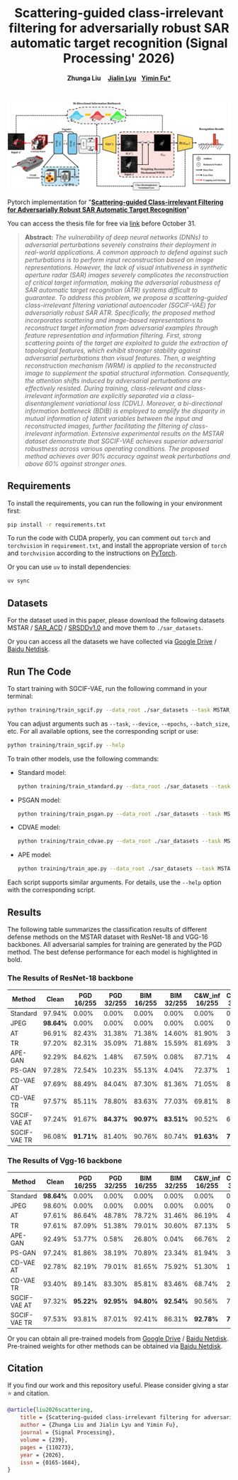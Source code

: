 <p align="center">
  <h1 align="center">Scattering-guided class-irrelevant filtering for adversarially robust SAR automatic target recognition (Signal Processing' 2026)</h1>
  <p align="center">
    <strong>Zhunga Liu</strong></a>
    &nbsp;&nbsp;
    <a href="https://github.com/jialinlvcn"><strong>Jialin Lyu</strong></a>&nbsp;&nbsp;
    <a href="https://github.com/fuyimin96"><strong>Yimin Fu*</strong></a>
  </p>
  <br>

![rec](assets/overview.png)

Pytorch implementation for "[**Scattering-guided Class-irrelevant Filtering for Adversarially Robust SAR Automatic Target Recognition**](https://www.sciencedirect.com/science/article/pii/S0165168425003871)"

You can access the thesis file for free via [link](https://authors.elsevier.com/c/1llVZbZX5JEjV) before October 31.

> **Abstract:** *The vulnerability of deep neural networks (DNNs) to adversarial perturbations severely constrains their deployment in real-world applications. A common approach to defend against such perturbations is to perform input reconstruction based on image representations. However, the lack of visual intuitiveness in synthetic aperture radar (SAR) images severely complicates the reconstruction of critical target information, making the adversarial robustness of SAR automatic target recognition (ATR) systems difficult to guarantee. To address this problem, we propose a scattering-guided class-irrelevant filtering variational autoencoder (SGCIF-VAE) for adversarially robust SAR ATR. Specifically, the proposed method incorporates scattering and image-based representations to reconstruct target information from adversarial examples through feature representation and information filtering. First, strong scattering points of the target are exploited to guide the extraction of topological features, which exhibit stronger stability against adversarial perturbations than visual features. Then, a weighting reconstruction mechanism (WRM) is applied to the reconstructed image to supplement the spatial structural information. Consequently, the attention shifts induced by adversarial perturbations are effectively resisted. During training, class-relevant and class-irrelevant information are explicitly separated via a class-disentanglement variational loss (CDVL). Moreover, a bi-directional information bottleneck (BDIB) is employed to amplify the disparity in mutual information of latent variables between the input and reconstructed images, further facilitating the filtering of class-irrelevant information. Extensive experimental results on the MSTAR dataset demonstrate that SGCIF-VAE achieves superior adversarial robustness across various operating conditions. The proposed method achieves over 90% accuracy against weak perturbations and above 60% against stronger ones.*

## Requirements
To install the requirements, you can run the following in your environment first:
```bash
pip install -r requirements.txt
```
To run the code with CUDA properly, you can comment out `torch` and `torchvision` in `requirement.txt`, and install the appropriate version of `torch` and `torchvision` according to the instructions on [PyTorch](https://pytorch.org/get-started/locally/).

Or you can use `uv` to install dependencies:
```bash
uv sync
```
## Datasets

For the dataset used in this paper, please download the following datasets MSTAR / [SAR_ACD](https://github.com/AICyberTeam/SAR-ACD) / [SRSDDv1.0](https://github.com/HeuristicLU/SRSDD-V1.0) and move them to `./sar_datasets`.

Or you can access all the datasets we have collected via [Google Drive](https://drive.google.com/file/d/1AdaRFMKscxyygtrdooYZqLMLYG-wE53w/view?usp=drive_link) / [Baidu Netdisk](https://pan.baidu.com/s/1XQ-8vT2R8o5D8ToQfAEdXg?pwd=pqfj).

## Run The Code
To start training with SGCIF-VAE, run the following command in your terminal:

```bash
python training/train_sgcif.py --data_root ./sar_datasets --task MSTAR_SOC --device cuda:0
```

You can adjust arguments such as `--task`, `--device`, `--epochs`, `--batch_size`, etc. For all available options, see the corresponding script or use:
```bash
python training/train_sgcif.py --help
```

To train other models, use the following commands:

- Standard model:
  ```bash
  python training/train_standard.py --data_root ./sar_datasets --task MSTAR_SOC --device cuda:0
  ```
- PSGAN model:
  ```bash
  python training/train_psgan.py --data_root ./sar_datasets --task MSTAR_SOC --device cuda:0
  ```
- CDVAE model:
  ```bash
  python training/train_cdvae.py --data_root ./sar_datasets --task MSTAR_SOC --device cuda:0
  ```
- APE model:
  ```bash
  python training/train_ape.py --data_root ./sar_datasets --task MSTAR_SOC --device cuda:0
  ```

Each script supports similar arguments. For details, use the `--help` option with the corresponding script.

## Results

The following table summarizes the classification results of different defense methods on the MSTAR dataset with ResNet-18 and VGG-16 backbones. All adversarial samples for training are generated by the PGD method. The best defense performance for each model is highlighted in bold.

### The Results of ResNet-18 backbone 

| Method         | Clean   | PGD 16/255 | PGD 32/255 | BIM 16/255 | BIM 32/255 | C&W_inf 16/255 | C&W_inf 32/255 | Weights |
|---------------|---------|------------|------------|------------|------------|----------------|----------------|---------|
| Standard      | 97.94%  | 0.00%      | 0.00%      | 0.00%      | 0.00%      | 0.00%          | 0.00%          | [Weights](https://pan.baidu.com/s/1owxOZEliGmlLYUxQjowAdQ?pwd=br1j) |
| JPEG          | **98.64%** | 0.00%   | 0.00%      | 0.00%      | 0.00%      | 0.00%          | 0.00%          |  |
| AT            | 96.91%  | 82.43%     | 31.38%     | 71.38%     | 14.60%     | 81.90%         | 33.15%         | [Weights](https://pan.baidu.com/s/1OAkwtX_tI7KIFmYxEC-8tA?pwd=v4e4) |
| TR            | 97.20%  | 82.31%     | 35.09%     | 71.88%     | 15.59%     | 81.69%         | 34.93%         | [Weights]( https://pan.baidu.com/s/1Doy5CieWdcWkqljnbJdc_g?pwd=er5t) |
| APE-GAN       | 92.29%  | 84.62%     | 1.48%      | 67.59%     | 0.08%      | 87.71%         | 44.08%         | [Weights](https://pan.baidu.com/s/1W0xqNfvTjszOzhM9FuFMIA?pwd=3fn2) |
| PS-GAN        | 97.28%  | 72.54%     | 10.23%     | 55.13%     | 4.04%      | 72.37%         | 12.16%         | [Weights](https://pan.baidu.com/s/1u6eUK3Ed9aY93ZzkgPylZA?pwd=pr9g) |
| CD-VAE AT     | 97.69%  | 88.49%     | 84.04%     | 87.30%     | 81.36%     | 71.05%         | 8.58%          | [Weights](https://pan.baidu.com/s/1besYZD4bxDa6bKlEH6h9eg?pwd=698w) |
| CD-VAE TR     | 97.57%  | 85.11%     | 78.80%     | 83.63%     | 77.03%     | 69.81%         | 8.95%          | [Weights](https://pan.baidu.com/s/1fyiLyr0lrLFv1bL3YgqPaQ?pwd=1tuq) |
| SGCIF-VAE AT  | 97.24%  | 91.67%     | **84.37%** | **90.97%** | **83.51%** | 90.52%         | 68.37%         | [Weights](https://drive.google.com/file/d/1Pc6cgTPzAs22y9Pe2F_lWGrma-Dt8hEt/view?usp=drive_link) |
| SGCIF-VAE TR  | 96.08%  | **91.71%** | 81.40%     | 90.76%     | 80.74%     | **91.63%**     | **77.20%**     | [Weights](https://drive.google.com/file/d/14gwesFDkg3bCHWtmzLegLgykHj8OsVIP/view?usp=drive_link) |

### The Results of Vgg-16 backbone 

| Method         | Clean   | PGD 16/255 | PGD 32/255 | BIM 16/255 | BIM 32/255 | C&W_inf 16/255 | C&W_inf 32/255 | Weights |
|---------------|---------|------------|------------|------------|------------|----------------|----------------|---------|
| Standard      | **98.64%** | 0.00%   | 0.00%      | 0.00%      | 0.00%      | 0.00%          | 0.00%          | [Weights](https://pan.baidu.com/s/1ejuNpvarcl1GlxvlEJwoHw?pwd=s8ny) |
| JPEG          | 98.60%  | 0.00%      | 0.00%      | 0.00%      | 0.00%      | 0.00%          | 0.00%          |  |
| AT            | 97.61%  | 86.64%     | 48.78%     | 78.72%     | 31.46%     | 86.19%         | 47.88%         | [Weights](https://pan.baidu.com/s/1VjXVYTLDUqF2P6R0XeJ_2Q?pwd=pu53) |
| TR            | 97.61%  | 87.09%     | 51.38%     | 79.01%     | 30.60%     | 87.13%         | 51.30%         | [Weights](https://pan.baidu.com/s/1-Ok1QYklP24m4sjjzMn05A?pwd=e3te) |
| APE-GAN       | 92.49%  | 53.77%     | 0.58%      | 26.80%     | 0.04%      | 66.76%         | 23.59%         | [Weights](https://pan.baidu.com/s/1W0xqNfvTjszOzhM9FuFMIA?pwd=3fn2) |
| PS-GAN        | 97.24%  | 81.86%     | 38.19%     | 70.89%     | 23.34%     | 81.94%         | 36.78%         | [Weights](https://pan.baidu.com/s/1dS_C0jEzmXuEZEVDZmNPeg?pwd=u4r8) |
| CD-VAE AT     | 92.78%  | 82.19%     | 79.01%     | 81.65%     | 75.92%     | 51.30%         | 12.82%         | [Weights](https://pan.baidu.com/s/1PPbyZagHEeh1rE6jgwZ2VA?pwd=7rgy) |
| CD-VAE TR     | 93.40%  | 89.14%     | 83.30%     | 85.81%     | 83.46%     | 68.74%         | 28.41%         | [Weights](https://pan.baidu.com/s/1LftRD9XtAcrYa9twcbOtmw?pwd=5cm1) |
| SGCIF-VAE AT  | 97.32%  | **95.22%** | **92.95%** | **94.80%** | **92.54%** | 90.56%         | 74.39%         | [Weights](https://drive.google.com/file/d/10bw6U5XeepL6pAwktas7R6VM-c4033sl/view?usp=drive_link) |
| SGCIF-VAE TR  | 97.53%  | 93.81%     | 87.01%     | 92.41%     | 86.31%     | **92.78%**     | **77.61%**     | [Weights](https://drive.google.com/file/d/1jd2qKErQGqGMDgWHlz5p6wm8yHL5c3G7/view?usp=drive_link) |

Or you can obtain all pre-trained models from [Google Drive](https://drive.google.com/drive/folders/1g1BGmQ8hAxt-fOdFpShGuIo_cHn5gea5?usp=drive_link) / [Baidu Netdisk](https://pan.baidu.com/s/1cs9CSNrYGBcs9Q-7yLvWbw?pwd=5cha). Pre-trained weights for other methods can be obtained via [Baidu Netdisk](https://pan.baidu.com/s/1k8VIVjGaszn6UEypY_vPeg?pwd=rxq6).

## Citation
If you find our work and this repository useful. Please consider giving a star :star: and citation.
```bibtex
@article{liu2026scattering,
    title = {Scattering-guided class-irrelevant filtering for adversarially robust SAR automatic target recognition},
    author = {Zhunga Liu and Jialin Lyu and Yimin Fu},
    journal = {Signal Processing},
    volume = {239},
    pages = {110273},
    year = {2026},
    issn = {0165-1684},
}
```